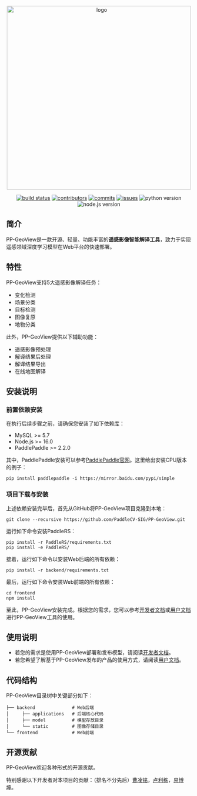 <div align="center">
    <p align="center">
        <img src="https://user-images.githubusercontent.com/78073130/198640332-3edba236-db03-4eb0-b803-90a1053e87f3.png" alt="logo" width = "500" />
    </p>

[![build status](https://github.com/PaddleCV-SIG/PP-GeoView/actions/workflows/build.yml/badge.svg?branch=develop)](https://github.com/PaddleCV-SIG/PP-GeoView/actions)
[![contributors](https://img.shields.io/github/contributors/PaddleCV-SIG/PP-GeoView?color=9ea)](https://github.com/PaddleCV-SIG/PP-GeoView/graphs/contributors)
[![commits](https://img.shields.io/github/commit-activity/m/PaddleCV-SIG/PP-GeoView?color=3af)](https://github.com/PaddleCV-SIG/PP-GeoView/commits)
[![issues](https://img.shields.io/github/issues/PaddleCV-SIG/PP-GeoView?color=9cc)](https://github.com/PaddleCV-SIG/PP-GeoView/issues)
![python version](https://img.shields.io/badge/python-3.7+-orange.svg)
![node.js version](https://img.shields.io/badge/nodejs-16+-orange.svg)

</div>

## 简介

PP-GeoView是一款开源、轻量、功能丰富的**遥感影像智能解译工具**，致力于实现遥感领域深度学习模型在Web平台的快速部署。

## 特性

PP-GeoView支持5大遥感影像解译任务：

- 变化检测
- 场景分类
- 目标检测
- 图像复原
- 地物分类

此外，PP-GeoView提供以下辅助功能：

- 遥感影像预处理
- 解译结果后处理
- 解译结果导出
- 在线地图解译

## 安装说明

### 前置依赖安装

在执行后续步骤之前，请确保您安装了如下依赖库：

- MySQL >= 5.7
- Node.js >= 16.0
- PaddlePaddle >= 2.2.0

其中，PaddlePaddle安装可以参考[PaddlePaddle官网](https://www.paddlepaddle.org.cn/)。这里给出安装CPU版本的例子：

```shell
pip install paddlepaddle -i https://mirror.baidu.com/pypi/simple
```

### 项目下载与安装

上述依赖安装完毕后，首先从GitHub将PP-GeoView项目克隆到本地：

```shell
git clone --recursive https://github.com/PaddleCV-SIG/PP-GeoView.git
```

运行如下命令安装PaddleRS：

```shell
pip install -r PaddleRS/requirements.txt
pip install -e PaddleRS/
```

接着，运行如下命令以安装Web后端的所有依赖：

```shell
pip install -r backend/requirements.txt
```

最后，运行如下命令安装Web前端的所有依赖：

```shell
cd frontend
npm install
```

至此，PP-GeoView安装完成。根据您的需求，您可以参考[开发者文档](./docs/dev.md)或[用户文档](./docs/user.md)进行PP-GeoView工具的使用。

## 使用说明

- 若您的需求是使用PP-GeoView部署和发布模型，请阅读[开发者文档](./docs/dev.md)。
- 若您希望了解基于PP-GeoView发布的产品的使用方式，请阅读[用户文档](./docs/user.md)。

## 代码结构

PP-GeoView目录树中关键部分如下：

``` plain
├── backend              # Web后端
│     ├── applications   # 后端核心代码
│     ├── model          # 模型存放目录
│     └── static         # 图像存储目录
└── frontend             # Web前端
```

## 开源贡献

PP-GeoView欢迎各种形式的开源贡献。

特别感谢以下开发者对本项目的贡献：（排名不分先后）[曹凌铭](https://github.com/terayco)，[卢利栋](https://github.com/jscslld)，[易博坤](https://github.com/yibaikuai)。
